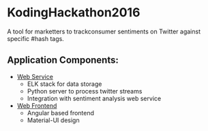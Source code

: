 # KodingHackathon2016

A tool for marketters to trackconsumer sentiments on Twitter against specific #hash tags.

## Application Components:
*  [Web Service](./WebService)
   *  ELK stack for data storage
   *  Python server to process twitter streams
   *  Integration with sentiment analysis web service
*  [Web Frontend](./web)
   *  Angular based frontend
   *  Material-UI design
